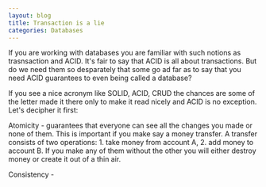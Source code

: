 ```yaml
---
layout: blog
title: Transaction is a lie
categories: Databases 
---
```


If you are working with databases you are familiar with such notions as trasnsaction and ACID. It's fair to say that ACID is all about transactions. But do we need them so desparately that some go ad far as to say that you need ACID guarantees to even being called a database?

If you see a nice acronym like SOLID, ACID, CRUD the chances are some of the letter made it there only to make it read nicely and ACID is no exception. Let's decipher it first:

Atomicity - guarantees that everyone can see all the changes you made or none of them. This is important if you make say a money transfer. A transfer consists of two operations: 1. take money from account A, 2. add money to account B. If you make any of them without the other you will either destroy money or create it out of a thin air.

Consistency - 